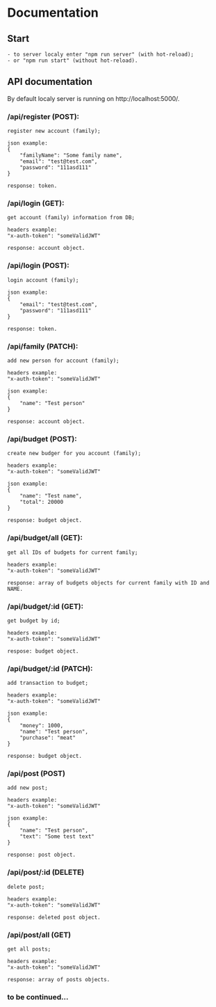 # Documentation

## Start

    - to server localy enter "npm run server" (with hot-reload);
    - or "npm run start" (without hot-reload).

## API documentation

By default localy server is running on http://localhost:5000/.

### /api/register (POST):
    register new account (family);

    json example:
    {
        "familyName": "Some family name",
        "email": "test@test.com",
        "password": "111asd111"
    }

    response: token.

### /api/login (GET):
    get account (family) information from DB;

    headers example:
    "x-auth-token": "someValidJWT"

    response: account object.

### /api/login (POST):
    login account (family);

    json example:
    {
        "email": "test@test.com",
        "password": "111asd111"
    }

    response: token.

### /api/family (PATCH):
    add new person for account (family);

    headers example:
    "x-auth-token": "someValidJWT"

    json example:
    {
        "name": "Test person"
    }

    response: account object.

### /api/budget (POST):
    create new budger for you account (family);

    headers example:
    "x-auth-token": "someValidJWT"

    json example:
    {
        "name": "Test name",
        "total": 20000
    }

    response: budget object.

### /api/budget/all (GET):
    get all IDs of budgets for current family;

    headers example:
    "x-auth-token": "someValidJWT"

    response: array of budgets objects for current family with ID and NAME.

### /api/budget/:id (GET):
    get budget by id;

    headers example:
    "x-auth-token": "someValidJWT"

    respose: budget object.

### /api/budget/:id (PATCH):
    add transaction to budget;

    headers example:
    "x-auth-token": "someValidJWT"

    json example:
    {
        "money": 1000,
        "name": "Test person",
        "purchase": "meat"
    }

    response: budget object.

### /api/post (POST)
    add new post;

    headers example:
    "x-auth-token": "someValidJWT"

    json example:
    {
        "name": "Test person",
        "text": "Some test text"
    }

    response: post object.

### /api/post/:id (DELETE)
    delete post;

    headers example:
    "x-auth-token": "someValidJWT"

    response: deleted post object.

### /api/post/all (GET)
    get all posts;

    headers example:
    "x-auth-token": "someValidJWT"

    response: array of posts objects.

### to be continued...